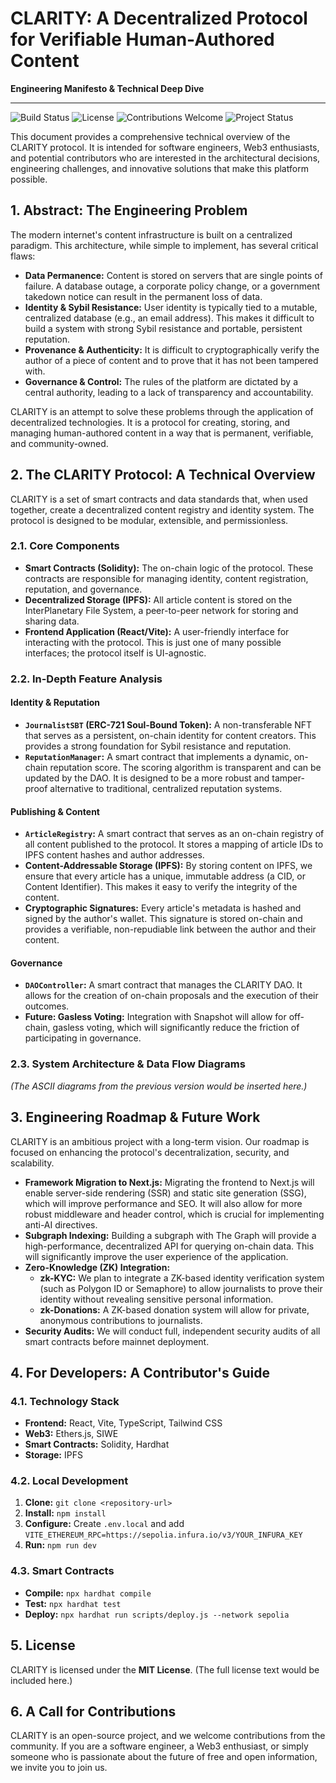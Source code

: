 
# CLARITY: A Decentralized Protocol for Verifiable Human-Authored Content

**Engineering Manifesto & Technical Deep Dive**

---

![Build Status](https://img.shields.io/badge/build-passing-green) ![License](https://img.shields.io/badge/license-MIT-blue) ![Contributions Welcome](https://img.shields.io/badge/contributions-welcome-brightgreen) ![Project Status](https://img.shields.io/badge/status-functional%20prototype-orange)

This document provides a comprehensive technical overview of the CLARITY protocol. It is intended for software engineers, Web3 enthusiasts, and potential contributors who are interested in the architectural decisions, engineering challenges, and innovative solutions that make this platform possible.

## 1. Abstract: The Engineering Problem

The modern internet's content infrastructure is built on a centralized paradigm. This architecture, while simple to implement, has several critical flaws:

-   **Data Permanence:** Content is stored on servers that are single points of failure. A database outage, a corporate policy change, or a government takedown notice can result in the permanent loss of data.
-   **Identity & Sybil Resistance:** User identity is typically tied to a mutable, centralized database (e.g., an email address). This makes it difficult to build a system with strong Sybil resistance and portable, persistent reputation.
-   **Provenance & Authenticity:** It is difficult to cryptographically verify the author of a piece of content and to prove that it has not been tampered with.
-   **Governance & Control:** The rules of the platform are dictated by a central authority, leading to a lack of transparency and accountability.

CLARITY is an attempt to solve these problems through the application of decentralized technologies. It is a protocol for creating, storing, and managing human-authored content in a way that is permanent, verifiable, and community-owned.

## 2. The CLARITY Protocol: A Technical Overview

CLARITY is a set of smart contracts and data standards that, when used together, create a decentralized content registry and identity system. The protocol is designed to be modular, extensible, and permissionless.

### 2.1. Core Components

-   **Smart Contracts (Solidity):** The on-chain logic of the protocol. These contracts are responsible for managing identity, content registration, reputation, and governance.
-   **Decentralized Storage (IPFS):** All article content is stored on the InterPlanetary File System, a peer-to-peer network for storing and sharing data.
-   **Frontend Application (React/Vite):** A user-friendly interface for interacting with the protocol. This is just one of many possible interfaces; the protocol itself is UI-agnostic.

### 2.2. In-Depth Feature Analysis

#### Identity & Reputation
-   **`JournalistSBT` (ERC-721 Soul-Bound Token):** A non-transferable NFT that serves as a persistent, on-chain identity for content creators. This provides a strong foundation for Sybil resistance and reputation.
-   **`ReputationManager`:** A smart contract that implements a dynamic, on-chain reputation score. The scoring algorithm is transparent and can be updated by the DAO. It is designed to be a more robust and tamper-proof alternative to traditional, centralized reputation systems.

#### Publishing & Content
-   **`ArticleRegistry`:** A smart contract that serves as an on-chain registry of all content published to the protocol. It stores a mapping of article IDs to IPFS content hashes and author addresses.
-   **Content-Addressable Storage (IPFS):** By storing content on IPFS, we ensure that every article has a unique, immutable address (a CID, or Content Identifier). This makes it easy to verify the integrity of the content.
-   **Cryptographic Signatures:** Every article's metadata is hashed and signed by the author's wallet. This signature is stored on-chain and provides a verifiable, non-repudiable link between the author and their content.

#### Governance
-   **`DAOController`:** A smart contract that manages the CLARITY DAO. It allows for the creation of on-chain proposals and the execution of their outcomes.
-   **Future: Gasless Voting:** Integration with Snapshot will allow for off-chain, gasless voting, which will significantly reduce the friction of participating in governance.

### 2.3. System Architecture & Data Flow Diagrams

*(The ASCII diagrams from the previous version would be inserted here.)*

## 3. Engineering Roadmap & Future Work

CLARITY is an ambitious project with a long-term vision. Our roadmap is focused on enhancing the protocol's decentralization, security, and scalability.

-   **Framework Migration to Next.js:** Migrating the frontend to Next.js will enable server-side rendering (SSR) and static site generation (SSG), which will improve performance and SEO. It will also allow for more robust middleware and header control, which is crucial for implementing anti-AI directives.
-   **Subgraph Indexing:** Building a subgraph with The Graph will provide a high-performance, decentralized API for querying on-chain data. This will significantly improve the user experience of the application.
-   **Zero-Knowledge (ZK) Integration:**
    -   **zk-KYC:** We plan to integrate a ZK-based identity verification system (such as Polygon ID or Semaphore) to allow journalists to prove their identity without revealing sensitive personal information.
    -   **zk-Donations:** A ZK-based donation system will allow for private, anonymous contributions to journalists.
-   **Security Audits:** We will conduct full, independent security audits of all smart contracts before mainnet deployment.

## 4. For Developers: A Contributor's Guide

### 4.1. Technology Stack
-   **Frontend:** React, Vite, TypeScript, Tailwind CSS
-   **Web3:** Ethers.js, SIWE
-   **Smart Contracts:** Solidity, Hardhat
-   **Storage:** IPFS

### 4.2. Local Development
1.  **Clone:** `git clone <repository-url>`
2.  **Install:** `npm install`
3.  **Configure:** Create `.env.local` and add `VITE_ETHEREUM_RPC=https://sepolia.infura.io/v3/YOUR_INFURA_KEY`
4.  **Run:** `npm run dev`

### 4.3. Smart Contracts
-   **Compile:** `npx hardhat compile`
-   **Test:** `npx hardhat test`
-   **Deploy:** `npx hardhat run scripts/deploy.js --network sepolia`

## 5. License

CLARITY is licensed under the **MIT License**. (The full license text would be included here.)

## 6. A Call for Contributions

CLARITY is an open-source project, and we welcome contributions from the community. If you are a software engineer, a Web3 enthusiast, or simply someone who is passionate about the future of free and open information, we invite you to join us.
